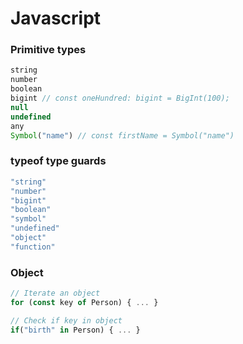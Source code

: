 # Javascript

### Primitive types
```typescript
string
number
boolean
bigint // const oneHundred: bigint = BigInt(100);
null
undefined
any
Symbol("name") // const firstName = Symbol("name")
```

### typeof type guards
```typescript
"string"
"number"
"bigint"
"boolean"
"symbol"
"undefined"
"object"
"function"
```

### Object
```typescript
// Iterate an object
for (const key of Person) { ... }

// Check if key in object
if("birth" in Person) { ... }

```